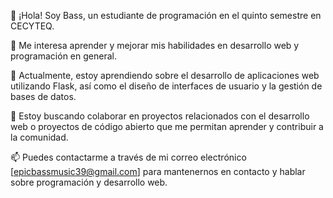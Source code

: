 👋 ¡Hola! Soy Bass, un estudiante de programación en el quinto semestre en CECYTEQ.

👀 Me interesa aprender y mejorar mis habilidades en desarrollo web y programación en general.

🌱 Actualmente, estoy aprendiendo sobre el desarrollo de aplicaciones web utilizando Flask, así como el diseño de interfaces de usuario y la gestión de bases de datos.

💞️ Estoy buscando colaborar en proyectos relacionados con el desarrollo web o proyectos de código abierto que me permitan aprender y contribuir a la comunidad.

📫 Puedes contactarme a través de mi correo electrónico [epicbassmusic39@gmail.com] para mantenernos en contacto y hablar sobre programación y desarrollo web.

